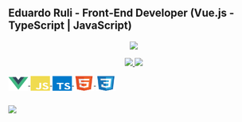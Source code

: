 ## Eduardo Ruli - Front-End Developer (Vue.js - TypeScript | JavaScript)

<div align="center">
  <div>
    <a href="https://github.com/eduardopr14">
     <img align="center" src="https://github-readme-streak-stats.herokuapp.com?user=eduardopr14&theme=dark&border_radius=5&border=FFFFFF&fire=EB5454&ring=EB5454&currStreakLabel=EB5454" />
    </a>
  </div>
  <br>
  <div>
    <a href="https://github.com/eduardopr14">
    <img height="180em" src="https://github-readme-stats.vercel.app/api?username=eduardopr14&show_icons=true&theme=dark&include_all_commits=true&count_private=true"/>
    <img height="180em" src="https://github-readme-stats.vercel.app/api/top-langs/?username=eduardopr14&layout=compact&langs_count=7&theme=dark"/>
  </div>
</div>

<div style="display: inline_block"><br>
 <img align="center" alt="Edu-VUE" height="30" width="40" src="https://raw.githubusercontent.com/devicons/devicon/master/icons/vuejs/vuejs-original.svg">
  <img align="center" alt="Edu-Js" height="30" width="40" src="https://raw.githubusercontent.com/devicons/devicon/master/icons/javascript/javascript-plain.svg">
  <img align="center" alt="Edu-Ts" height="30" width="40" src="https://raw.githubusercontent.com/devicons/devicon/master/icons/typescript/typescript-plain.svg">
  <img align="center" alt="Edu-HTML" height="30" width="40" src="https://raw.githubusercontent.com/devicons/devicon/master/icons/html5/html5-original.svg">
  <img align="center" alt="Edu-CSS" height="30" width="40" src="https://raw.githubusercontent.com/devicons/devicon/master/icons/css3/css3-original.svg">
</div>

  ## 

<div>
  <a href="https://www.linkedin.com/in/eduardo-ruli-73341b180" target="_blank"><img src="https://img.shields.io/badge/-LinkedIn-%230077B5?style=for-the-badge&logo=linkedin&logoColor=white" target="_blank"></a> 
</div>
